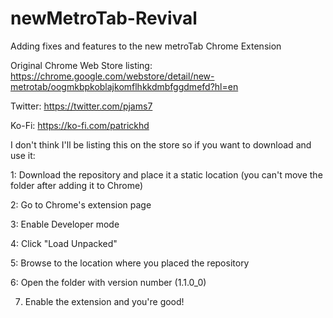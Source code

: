 # newMetroTab-Revival
Adding fixes and features to the new metroTab Chrome Extension

Original Chrome Web Store listing: https://chrome.google.com/webstore/detail/new-metrotab/oogmkbpkoblajkomflhkkdmbfggdmefd?hl=en

Twitter: https://twitter.com/pjams7

Ko-Fi: https://ko-fi.com/patrickhd


I don't think I'll be listing this on the store so if you want to download and use it:

1: Download the repository and place it a static location 
(you can't move the folder after adding it to Chrome)

2: Go to Chrome's extension page

3: Enable Developer mode

4: Click "Load Unpacked"

5: Browse to the location where you placed the repository

6: Open the folder with version number (1.1.0_0)

7. Enable the extension and you're good!
